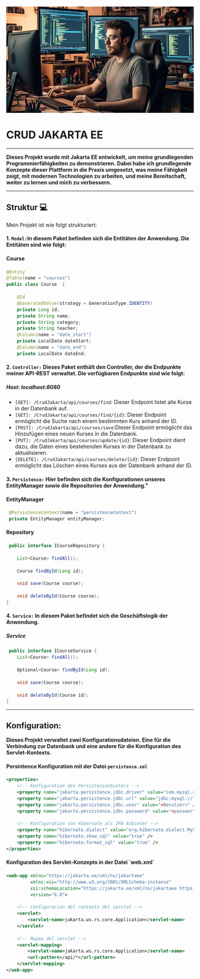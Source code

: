 ![Project image](./assets/Bild.jpeg)

# CRUD JAKARTA EE
___

**Dieses Projekt wurde mit Jakarta EE entwickelt, um meine grundlegenden Programmierfähigkeiten zu demonstrieren. Dabei habe ich grundlegende Konzepte dieser Plattform in die Praxis umgesetzt, was meine Fähigkeit zeigt, mit modernen Technologien zu arbeiten, und meine Bereitschaft, weiter zu lernen und mich zu verbessern.**
___
## Struktur 💻
Mein Projekt ist wie folgt strukturiert:
#### 1. `Model:`In diesem Paket befinden sich die Entitäten der Anwendung. Die Entitäten sind wie folgt:
#### Course

```java
@Entity
@Table(name = "courses")
public class Course  {

    @Id
    @GeneratedValue(strategy = GenerationType.IDENTITY)
    private Long id;
    private String name;
    private String category;
    private String teacher;
    @Column(name = "date_start")
    private LocalDate dateStart;
    @Column(name = "date_end")
    private LocalDate dateEnd;

```

#### 2. `Controller:` Dieses Paket enthält den Controller, der die Endpunkte meiner API-REST verwaltet. Die verfügbaren Endpunkte sind wie folgt:

##### Host: localhost:8080

 * `[GET]: /CrudJakarta/api/courses/find`: Dieser Endpoint listet alle Kurse in der Datenbank auf.
 * `[GET]: /CrudJakarta/api/courses/find/{id}`: Dieser Endpoint ermöglicht die Suche nach einem bestimmten Kurs anhand der ID.
 * `[POST]: /CrudJakarta/api/courses/save`:Dieser Endpoint ermöglicht das Hinzufügen eines neuen Kurses in die Datenbank.
 * `[PUT]: /CrudJakarta/api/courses/update/{id}`: Dieser Endpoint dient dazu, die Daten eines bestehenden Kurses in der Datenbank zu aktualisieren.
 * `[DELETE]: /CrudJakarta/api/courses/delete/{id}`: Dieser Endpoint ermöglicht das Löschen eines Kurses aus der Datenbank anhand der ID.

#### 3. `Persistence:` Hier befinden sich die Konfigurationen unseres EntityManager sowie die Repositories der Anwendung."
 
#### EntityManager
```java
 @PersistenceContext(name = "persistenceContext")
 private EntityManager entityManager;
```

#### Repository
```java
 public interface ICourseRepository {

    List<Course> findAll();
    
    Course findById(Long id);

    void save(Course course);

    void deleteById(Course course);
}
```

#### 4. `Service:` In diesem Paket befindet sich die Geschäftslogik der Anwendung.
##### Service
```java
 public interface ICourseService {
    List<Course> findAll();
    
    Optional<Course> findById(Long id);
    
    void save(Course course);
    
    void deleteById(Course id);
}
```
___

## Konfiguration: 
**Dieses Projekt verwaltet zwei Konfigurationsdateien. Eine für die Verbindung zur Datenbank und eine andere für die Konfiguration des Servlet-Kontexts.**

#### Persintence Konfiguration mit der Datei `persistence.xml`

```xml
<properties>
    <!-- Konfiguration des Persistenzanbieters -->
    <property name="jakarta.persistence.jdbc.driver" value="com.mysql.cj.jdbc.Driver" />
    <property name="jakarta.persistence.jdbc.url" value="jdbc:mysql://localhost:3306/<Datenbank>" />
    <property name="jakarta.persistence.jdbc.user" value="<Benutzer>" />
    <property name="jakarta.persistence.jdbc.password" value="<passwort>" />

    <!-- Konfiguration von Hibernate als JPA-Anbieter -->
    <property name="hibernate.dialect" value="org.hibernate.dialect.MySQLDialect" />
    <property name="hibernate.show_sql" value="true" />
    <property name="hibernate.format_sql" value="true" />
</properties>
```

#### Konfiguration des Servlet-Konzepts in der Datei `web.xml´
```xml
<web-app xmlns="https://jakarta.ee/xml/ns/jakartaee"
         xmlns:xsi="http://www.w3.org/2001/XMLSchema-instance"
         xsi:schemaLocation="https://jakarta.ee/xml/ns/jakartaee https://jakarta.ee/xml/ns/jakartaee/web-app_6_0.xsd"
         version="6.0">

    <!-- Configuración del contexto del servlet -->
    <servlet>
        <servlet-name>jakarta.ws.rs.core.Application</servlet-name>
    </servlet>

    <!-- Mapeo del servlet -->
    <servlet-mapping>
        <servlet-name>jakarta.ws.rs.core.Application</servlet-name>
        <url-pattern>/api/*</url-pattern>
    </servlet-mapping>
</web-app>
```
